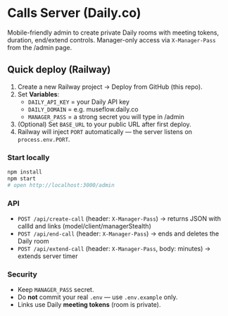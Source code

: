 # Calls Server (Daily.co)

Mobile-friendly admin to create private Daily rooms with meeting tokens, duration, end/extend controls.
Manager-only access via `X-Manager-Pass` from the /admin page.

## Quick deploy (Railway)

1. Create a new Railway project → Deploy from GitHub (this repo).
2. Set **Variables**:
   - `DAILY_API_KEY` = your Daily API key
   - `DAILY_DOMAIN` = e.g. museflow.daily.co
   - `MANAGER_PASS` = a strong secret you will type in /admin
3. (Optional) Set `BASE_URL` to your public URL after first deploy.
4. Railway will inject `PORT` automatically — the server listens on `process.env.PORT`.

### Start locally
```bash
npm install
npm start
# open http://localhost:3000/admin
```

### API
- `POST /api/create-call` (header: `X-Manager-Pass`) → returns JSON with callId and links (model/client/managerStealth)
- `POST /api/end-call` (header: `X-Manager-Pass`) → ends and deletes the Daily room
- `POST /api/extend-call` (header: `X-Manager-Pass`, body: minutes) → extends server timer

### Security
- Keep `MANAGER_PASS` secret.
- Do **not** commit your real `.env` — use `.env.example` only.
- Links use Daily **meeting tokens** (room is private).
